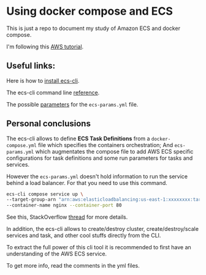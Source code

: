 # Using docker compose and ECS
This is just a repo to document my study of Amazon ECS and docker compose.

I'm following this [AWS tutorial](https://docs.aws.amazon.com/AmazonECS/latest/developerguide/ecs-cli-tutorial-ec2.html).

## Useful links:
Here is how to [install ecs-cli](https://docs.aws.amazon.com/AmazonECS/latest/developerguide/ECS_CLI_installation.html).

The ecs-cli command line [reference](https://docs.aws.amazon.com/AmazonECS/latest/developerguide/ECS_CLI_reference.html).

The possible [parameters](https://docs.aws.amazon.com/AmazonECS/latest/developerguide/cmd-ecs-cli-compose-ecsparams.html) for the `ecs-params.yml` file.

## Personal conclusions
The ecs-cli allows to define **ECS Task Definitions** from a `docker-compose.yml` file which specifies the containers orchestration; And `ecs-params.yml` which augmentates the compose file to add AWS ECS specific configurations for task definitions and some run parameters for tasks and services.

However the `ecs-params.yml` doesn't hold information to run the service behind a load balancer. For that you need to use this command.

```bash
ecs-cli compose service up \
--target-group-arn "arn:aws:elasticloadbalancing:us-east-1:xxxxxxxx:targetgroup/awsvpc-nginx/2bf8921935c827bd" \
--container-name nginx --container-port 80
```

See this, StackOverflow [thread](https://stackoverflow.com/questions/53898568/ecs-cli-compose-service-up-with-a-load-balancer) for more details.

In addition, the ecs-cli allows to create/destroy cluster, create/destroy/scale services and task, and other cool stuffs directly from the CLI.

To extract the full power of this cli tool it is recommended to first have an understanding of the AWS ECS service.

To get more info, read the comments in the yml files.
